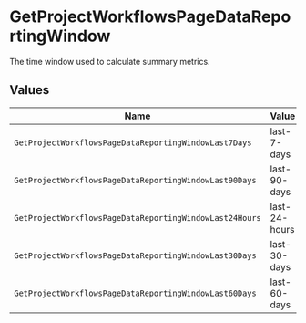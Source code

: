 # GetProjectWorkflowsPageDataReportingWindow

The time window used to calculate summary metrics.


## Values

| Name                                                    | Value                                                   |
| ------------------------------------------------------- | ------------------------------------------------------- |
| `GetProjectWorkflowsPageDataReportingWindowLast7Days`   | last-7-days                                             |
| `GetProjectWorkflowsPageDataReportingWindowLast90Days`  | last-90-days                                            |
| `GetProjectWorkflowsPageDataReportingWindowLast24Hours` | last-24-hours                                           |
| `GetProjectWorkflowsPageDataReportingWindowLast30Days`  | last-30-days                                            |
| `GetProjectWorkflowsPageDataReportingWindowLast60Days`  | last-60-days                                            |